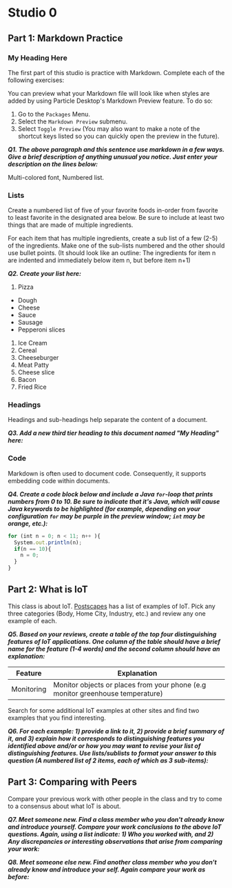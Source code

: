 # Studio 0

## Part 1: Markdown Practice
### My Heading Here

The first part of this studio is practice with Markdown. Complete each of the following exercises:

You can preview what your Markdown file will look like when styles are added by using Particle Desktop's Markdown Preview feature. To do so:
1. Go to the `Packages` Menu.
1. Select the `Markdown Preview` submenu.
1. Select `Toggle Preview` (You may also want to make a note of the shortcut keys listed so you can quickly open the preview in the future).

***Q1. The above paragraph and this sentence use markdown in a few ways.  Give a brief description of anything unusual you notice.  Just enter your description on the lines below:***

Multi-colored font, Numbered list.

### Lists

Create a numbered list of five of your favorite foods in-order from favorite to least favorite in the designated area below. Be sure to include at least two things that are made of multiple ingredients.  

For each item that has multiple ingredients, create a sub list of a few (2-5) of the ingredients.  Make one of the sub-lists numbered and the other should use bullet points. (It should look like an outline: The ingredients for item n are indented and immediately below item n, but before item n+1)

***Q2. Create your list here:***
1. Pizza
  * Dough
  * Cheese
  * Sauce
  * Sausage
  * Pepperoni slices
1. Ice Cream
1. Cereal
1. Cheeseburger
  1. Meat Patty
  1. Cheese slice
  1. Bacon
1. Fried Rice

### Headings

Headings and sub-headings help separate the content of a document.

***Q3. Add a new third tier heading to this document named "My Heading" here:***

### Code

Markdown is often used to document code.  Consequently, it supports embedding code within documents.

***Q4. Create a code block below and include a Java `for`-loop that prints numbers from 0 to 10. Be sure to indicate that it's Java, which will cause Java keywords to be highlighted (for example, depending on your configuration `for` may be purple in the preview window; `int` may be orange, etc.):***

```javascript
for (int n = 0; n < 11; n++ ){
  System.out.println(n);
  if(n == 10){
    n = 0;
  }
}

```

## Part 2: What is IoT

This class is about IoT.  [Postscapes](https://www.postscapes.com/internet-of-things-examples/) has a list of examples of IoT.  Pick any three categories (Body, Home City, Industry, etc.) and review any one example of each.

***Q5.  Based on your reviews, create a table of the top four distinguishing features of IoT applications. One column of the table should have a brief name for the feature (1-4 words) and the second column should have an explanation:***

Feature | Explanation
--------|------------
Monitoring | Monitor objects or places from your phone (e.g monitor greenhouse temperature)

Search for some additional IoT examples at other sites and find two examples that you find interesting.

***Q6.  For each example: 1) provide a link to it, 2) provide a brief summary of it, and 3) explain how it corresponds to distinguishing features you identified above and/or or how you may want to revise your list of distinguishing features.  Use lists/sublists to format your answer to this question (A numbered list of 2 items, each of which as 3 sub-items):***

## Part 3: Comparing with Peers

Compare your previous work with other people in the class and try to come to a consensus about what IoT is about.

***Q7. Meet someone new.  Find a class member who you don't already know and introduce yourself.  Compare your work conclusions to the above IoT questions. Again, using a list indicate: 1) Who you worked with, and 2) Any discrepancies or interesting observations that arise from comparing your work:***

***Q8. Meet someone else new.  Find another class member who you don't already know and introduce your self.  Again compare your work as before:***
